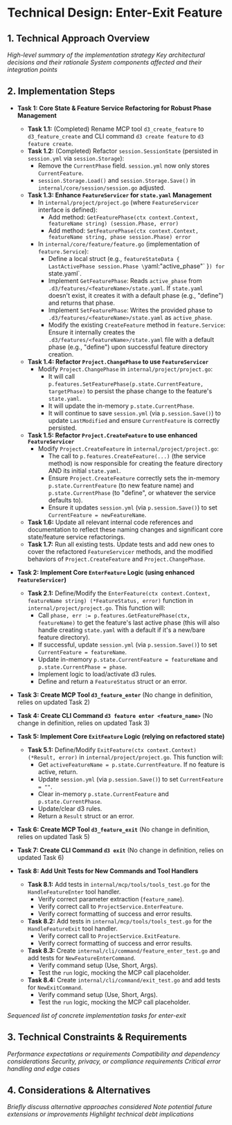 # Technical Design: Enter-Exit Feature

## 1. Technical Approach Overview
*High-level summary of the implementation strategy*
*Key architectural decisions and their rationale*
*System components affected and their integration points*

## 2. Implementation Steps
*   **Task 1: Core State & Feature Service Refactoring for Robust Phase Management**
    *   **Task 1.1:** (Completed) Rename MCP tool `d3_create_feature` to `d3_feature_create` and CLI command `d3 create feature` to `d3 feature create`.
    *   **Task 1.2:** (Completed) Refactor `session.SessionState` (persisted in `session.yml` via `session.Storage`):
        *   Remove the `CurrentPhase` field. `session.yml` now only stores `CurrentFeature`.
        *   `session.Storage.Load()` and `session.Storage.Save()` in `internal/core/session/session.go` adjusted.
    *   **Task 1.3: Enhance `FeatureServicer` for `state.yaml` Management**
        *   In `internal/project/project.go` (where `FeatureServicer` interface is defined):
            *   Add method: `GetFeaturePhase(ctx context.Context, featureName string) (session.Phase, error)`
            *   Add method: `SetFeaturePhase(ctx context.Context, featureName string, phase session.Phase) error`
        *   In `internal/core/feature/feature.go` (implementation of `feature.Service`):
            *   Define a local struct (e.g., `featureStateData { LastActivePhase session.Phase \`yaml:\"active_phase\"\` }`) for `state.yaml`.
            *   Implement `GetFeaturePhase`: Reads `active_phase` from `.d3/features/<featureName>/state.yaml`. If `state.yaml` doesn't exist, it creates it with a default phase (e.g., "define") and returns that phase.
            *   Implement `SetFeaturePhase`: Writes the provided phase to `.d3/features/<featureName>/state.yaml` as `active_phase`.
            *   Modify the existing `CreateFeature` method in `feature.Service`: Ensure it internally creates the `.d3/features/<featureName>/state.yaml` file with a default phase (e.g., "define") upon successful feature directory creation.
    *   **Task 1.4: Refactor `Project.ChangePhase` to use `FeatureServicer`**
        *   Modify `Project.ChangePhase` in `internal/project/project.go`:
            *   It will call `p.features.SetFeaturePhase(p.state.CurrentFeature, targetPhase)` to persist the phase change to the feature's `state.yaml`.
            *   It will update the in-memory `p.state.CurrentPhase`.
            *   It will continue to save `session.yml` (via `p.session.Save()`) to update `LastModified` and ensure `CurrentFeature` is correctly persisted.
    *   **Task 1.5: Refactor `Project.CreateFeature` to use enhanced `FeatureServicer`**
        *   Modify `Project.CreateFeature` in `internal/project/project.go`:
            *   The call to `p.features.CreateFeature(...)` (the service method) is now responsible for creating the feature directory AND its initial `state.yaml`.
            *   Ensure `Project.CreateFeature` correctly sets the in-memory `p.state.CurrentFeature` (to new feature name) and `p.state.CurrentPhase` (to "define", or whatever the service defaults to).
            *   Ensure it updates `session.yml` (via `p.session.Save()`) to set `CurrentFeature = newFeatureName`.
    *   **Task 1.6:** Update all relevant internal code references and documentation to reflect these naming changes and significant core state/feature service refactorings.
    *   **Task 1.7:** Run all existing tests. Update tests and add new ones to cover the refactored `FeatureServicer` methods, and the modified behaviors of `Project.CreateFeature` and `Project.ChangePhase`.

*   **Task 2: Implement Core `EnterFeature` Logic (using enhanced `FeatureServicer`)**
    *   **Task 2.1:** Define/Modify the `EnterFeature(ctx context.Context, featureName string) (*FeatureStatus, error)` function in `internal/project/project.go`. This function will:
        *   Call `phase, err := p.features.GetFeaturePhase(ctx, featureName)` to get the feature's last active phase (this will also handle creating `state.yaml` with a default if it's a new/bare feature directory).
        *   If successful, update `session.yml` (via `p.session.Save()`) to set `CurrentFeature = featureName`.
        *   Update in-memory `p.state.CurrentFeature = featureName` and `p.state.CurrentPhase = phase`.
        *   Implement logic to load/activate d3 rules.
        *   Define and return a `FeatureStatus` struct or an error.

*   **Task 3: Create MCP Tool `d3_feature_enter`** (No change in definition, relies on updated Task 2)
*   **Task 4: Create CLI Command `d3 feature enter <feature_name>`** (No change in definition, relies on updated Task 3)

*   **Task 5: Implement Core `ExitFeature` Logic (relying on refactored state)**
    *   **Task 5.1:** Define/Modify `ExitFeature(ctx context.Context) (*Result, error)` in `internal/project/project.go`. This function will:
        *   Get `activeFeatureName = p.state.CurrentFeature`. If no feature is active, return.
        *   Update `session.yml` (via `p.session.Save()`) to set `CurrentFeature = ""`.
        *   Clear in-memory `p.state.CurrentFeature` and `p.state.CurrentPhase`.
        *   Update/clear d3 rules.
        *   Return a `Result` struct or an error.

*   **Task 6: Create MCP Tool `d3_feature_exit`** (No change in definition, relies on updated Task 5)
*   **Task 7: Create CLI Command `d3 exit`** (No change in definition, relies on updated Task 6)

*   **Task 8: Add Unit Tests for New Commands and Tool Handlers**
    *   **Task 8.1:** Add tests in `internal/mcp/tools/tools_test.go` for the `HandleFeatureEnter` tool handler.
        *   Verify correct parameter extraction (`feature_name`).
        *   Verify correct call to `ProjectService.EnterFeature`.
        *   Verify correct formatting of success and error results.
    *   **Task 8.2:** Add tests in `internal/mcp/tools/tools_test.go` for the `HandleFeatureExit` tool handler.
        *   Verify correct call to `ProjectService.ExitFeature`.
        *   Verify correct formatting of success and error results.
    *   **Task 8.3:** Create `internal/cli/command/feature_enter_test.go` and add tests for `NewFeatureEnterCommand`.
        *   Verify command setup (Use, Short, Args).
        *   Test the `run` logic, mocking the MCP call placeholder.
    *   **Task 8.4:** Create `internal/cli/command/exit_test.go` and add tests for `NewExitCommand`.
        *   Verify command setup (Use, Short, Args).
        *   Test the `run` logic, mocking the MCP call placeholder.

*Sequenced list of concrete implementation tasks for enter-exit*

## 3. Technical Constraints & Requirements
*Performance expectations or requirements*
*Compatibility and dependency considerations*
*Security, privacy, or compliance requirements*
*Critical error handling and edge cases*

## 4. Considerations & Alternatives
*Briefly discuss alternative approaches considered*
*Note potential future extensions or improvements*
*Highlight technical debt implications*